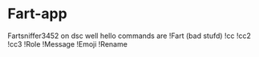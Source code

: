 # Fart-app
Fartsniffer3452 on dsc
well hello
commands are
!Fart (bad stufd)
!cc
!cc2
!cc3
!Role
!Message
!Emoji
!Rename